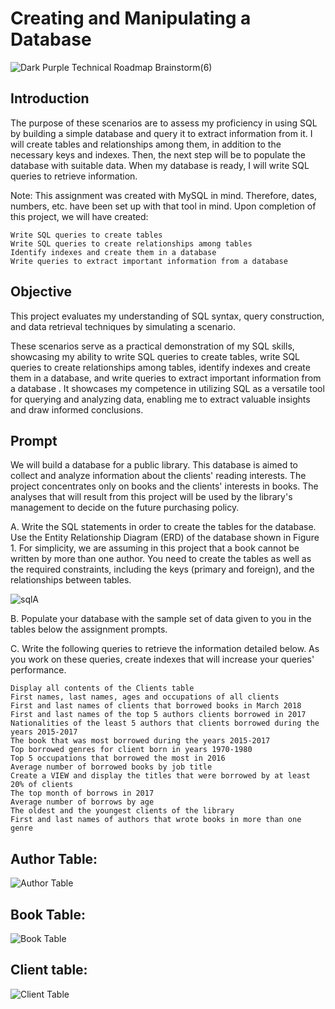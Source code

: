 # Creating and Manipulating a Database
![Dark Purple Technical Roadmap Brainstorm(6)](https://github-production-user-asset-6210df.s3.amazonaws.com/132176058/239705696-658cf34a-e3ca-4ed4-86ba-8db62b39e989.png?X-Amz-Algorithm=AWS4-HMAC-SHA256&X-Amz-Credential=AKIAVCODYLSA53PQK4ZA%2F20240530%2Fus-east-1%2Fs3%2Faws4_request&X-Amz-Date=20240530T200837Z&X-Amz-Expires=300&X-Amz-Signature=d7cd31bc2bd33d782096855aafad011043a823e93581e1b92e966af64f05c670&X-Amz-SignedHeaders=host&actor_id=40529647&key_id=0&repo_id=643298404)

## Introduction
The purpose of these scenarios are to assess my proficiency in using SQL by building a simple database and query it to extract information from it. I will create tables and relationships among them, in addition to the necessary keys and indexes. Then, the next step will be to populate the database with suitable data. When my database is ready, I will write SQL queries to retrieve information. 

Note: This assignment was created with MySQL in mind. Therefore, dates, numbers, etc. have been set up with that tool in mind. 
Upon completion of this project, we will have created:

    Write SQL queries to create tables
    Write SQL queries to create relationships among tables
    Identify indexes and create them in a database
    Write queries to extract important information from a database 

## Objective 

This project evaluates my understanding of SQL syntax, query construction, and data retrieval techniques by simulating a scenario.

These scenarios serve as a practical demonstration of my SQL skills, showcasing my ability to write SQL queries to create tables, write SQL queries to create relationships among tables, identify indexes and create them in a database, and write queries to extract important information from a database . It showcases my competence in utilizing SQL as a versatile tool for querying and analyzing data, enabling me to extract valuable insights and draw informed conclusions.

## Prompt
We will build a database for a public library. This database is aimed to collect and analyze information about the clients' reading interests. The project concentrates only on books and the clients' interests in books. The analyses that will result from this project will be used by the library's management to decide on the future purchasing policy. 

A. Write the SQL statements in order to create the tables for the database. Use the Entity Relationship Diagram (ERD) of the database shown in Figure 1. For simplicity, we are assuming in this project that a book cannot be written by more than one author. You need to create the tables as well as the required constraints, including the keys (primary and foreign), and the relationships between tables. 

![sqlA](https://github.com/JosephBrides/Creating-Manipulating-a-Database/assets/40529647/cece2ef8-d80b-4a65-9f96-86aebabcc24b)

B. Populate your database with the sample set of data given to you in the tables below the assignment prompts.

C. Write the following queries to retrieve the information detailed below. As you work on these queries, create indexes that will increase your queries' performance.

    Display all contents of the Clients table
    First names, last names, ages and occupations of all clients
    First and last names of clients that borrowed books in March 2018
    First and last names of the top 5 authors clients borrowed in 2017
    Nationalities of the least 5 authors that clients borrowed during the years 2015-2017
    The book that was most borrowed during the years 2015-2017
    Top borrowed genres for client born in years 1970-1980
    Top 5 occupations that borrowed the most in 2016
    Average number of borrowed books by job title
    Create a VIEW and display the titles that were borrowed by at least 20% of clients
    The top month of borrows in 2017
    Average number of borrows by age
    The oldest and the youngest clients of the library
    First and last names of authors that wrote books in more than one genre 

## Author Table:

![Author Table](https://github.com/JosephBrides/Creating-Manipulating-a-Database/assets/40529647/13bb3458-4b5a-45b1-9ae5-5f790f987160)

## Book Table:

![Book Table](https://github.com/JosephBrides/Creating-Manipulating-a-Database/assets/40529647/be17592d-c4b5-4b45-8a64-27efef3e20b9)

## Client table:

![Client Table](https://github.com/JosephBrides/Creating-Manipulating-a-Database/assets/40529647/5640fde9-c554-454f-8e94-c01ba7f07010)




